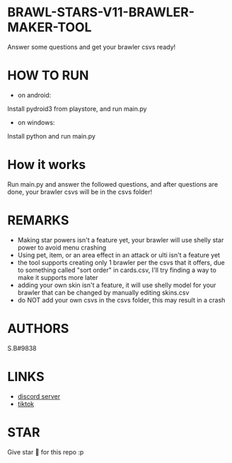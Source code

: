 # BRAWL-STARS-V11-BRAWLER-MAKER-TOOL
Answer some questions and get your brawler csvs ready!
# HOW TO RUN
- on android:

Install pydroid3 from playstore, and run main.py
- on windows:

Install python and run main.py
# How it works
Run main.py and answer the followed questions, and after questions are done, your brawler csvs will be in the csvs folder!
# REMARKS
- Making star powers isn't a feature yet, your brawler will use shelly star power to avoid menu crashing
- Using pet, item, or an area effect in an attack or ulti isn't a feature yet
- the tool supports creating only 1 brawler per the csvs that it offers, due to something called "sort order" in cards.csv, I'll try finding a way to make it supports more later
- adding your own skin isn't a feature, it will use shelly model for your brawler that can be changed by manually editing skins.csv
- do NOT add your own csvs in the csvs folder, this may result in a crash
# AUTHORS
S.B#9838
# LINKS
- [discord server](https://discord.gg/DBXrZtEHzv)
- [tiktok](https://vm.tiktok.com/ZSJctFnPV/)
# STAR
Give star 🌟 for this repo :p
